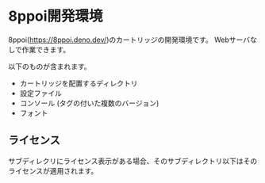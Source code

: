 # 8ppoi開発環境
8ppoi(https://8ppoi.deno.dev/)のカートリッジの開発環境です。
Webサーバなしで作業できます。

以下のものが含まれます。
- カートリッジを配置するディレクトリ
- 設定ファイル
- コンソール (タグの付いた複数のバージョン)
- フォント

## ライセンス
サブディレクリにライセンス表示がある場合、そのサブディレクトリ以下はそのライセンスが適用されます。
